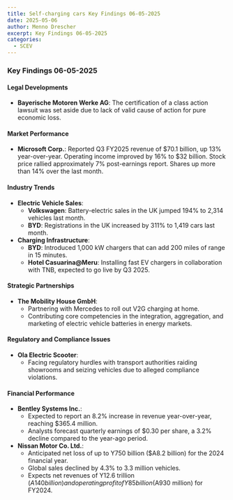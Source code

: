 ```yaml
---
title: Self-charging cars Key Findings 06-05-2025
date: 2025-05-06
author: Menno Drescher
excerpt: Key Findings 06-05-2025
categories:
  - SCEV
---
```


### Key Findings 06-05-2025

#### Legal Developments

* **Bayerische Motoren Werke AG**: The certification of a class action lawsuit was set aside due to lack of valid cause of action for pure economic loss.

#### Market Performance

* **Microsoft Corp.**: Reported Q3 FY2025 revenue of $70.1 billion, up 13% year-over-year. Operating income improved by 16% to $32 billion. Stock price rallied approximately 7% post-earnings report. Shares up more than 14% over the last month.

#### Industry Trends

* **Electric Vehicle Sales**:
    * **Volkswagen**: Battery-electric sales in the UK jumped 194% to 2,314 vehicles last month.
    * **BYD**: Registrations in the UK increased by 311% to 1,419 cars last month.
* **Charging Infrastructure**:
    * **BYD**: Introduced 1,000 kW chargers that can add 200 miles of range in 15 minutes.
    * **Hotel Casuarina@Meru**: Installing fast EV chargers in collaboration with TNB, expected to go live by Q3 2025.

#### Strategic Partnerships

* **The Mobility House GmbH**:
    * Partnering with Mercedes to roll out V2G charging at home.
    * Contributing core competencies in the integration, aggregation, and marketing of electric vehicle batteries in energy markets.

#### Regulatory and Compliance Issues

* **Ola Electric Scooter**:
    * Facing regulatory hurdles with transport authorities raiding showrooms and seizing vehicles due to alleged compliance violations.

#### Financial Performance

* **Bentley Systems Inc.**:
    * Expected to report an 8.2% increase in revenue year-over-year, reaching $365.4 million.
    * Analysts forecast quarterly earnings of $0.30 per share, a 3.2% decline compared to the year-ago period.
* **Nissan Motor Co. Ltd.**:
    * Anticipated net loss of up to Y750 billion ($A8.2 billion) for the 2024 financial year.
    * Global sales declined by 4.3% to 3.3 million vehicles.
    * Expects net revenues of Y12.6 trillion ($A140 billion) and operating profit of Y85 billion ($A930 million) for FY2024.